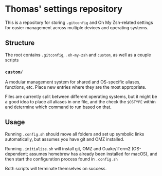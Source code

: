 # Thomas' settings repository

This is a repository for storing `.gitconfig` and Oh My Zsh-related settings for easier management across multiple devices and operating systems.

## Structure

The root contains `.gitconfig`, `.oh-my-zsh` and `custom`, as well as a couple scripts

### `custom/`

A modular management system for shared and OS-specific aliases, functions, etc. Place new entries where they are the most appropriate.

Files are currently split between different operating systems, but it might be a good idea to place all aliases in one file, and the check the `$OSTYPE` within and determine which command to run based on that.

## Usage

Running `.config.sh` should move all folders and set up symbolic links automatically, but assumes you have git and OMZ installed.

Running `.initialize.sh` will install git, OMZ and Guake/iTerm2 (OS-dependent; assumes homebrew has already been installed for macOS), and then start the configuration process found in `.config.sh`

Both scripts will terminate themselves on success.